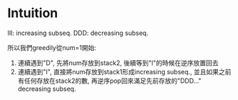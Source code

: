 # Intuition

III: increasing subseq.
DDD: decreasing subseq.

所以我們greedily從num=1開始:
1. 連續遇到"D", 先將num存放到stack2, 後續等到"I"的時候在逆序放置回去
2. 連續遇到"I", 直接將num存放到stack1形成increasing subseq., 並且如果之前有任何存放在stack2的數, 再逆序pop回來滿足先前存放的"DDD..." decreasing subseq.
